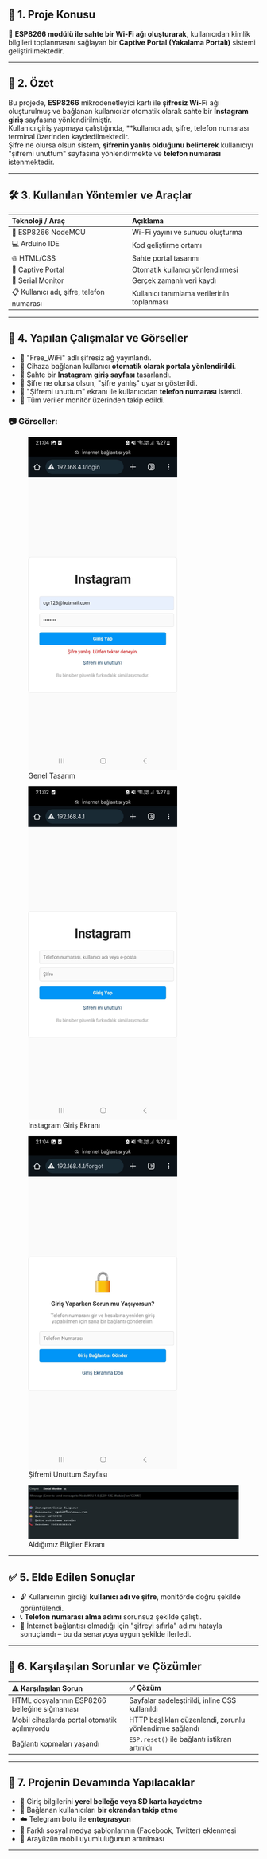 
## 🧠 1. Proje Konusu
📡 **ESP8266 modülü ile sahte bir Wi-Fi ağı oluşturarak**, kullanıcıdan kimlik bilgileri toplanmasını sağlayan bir **Captive Portal (Yakalama Portalı)** sistemi geliştirilmektedir.

---

## 📝 2. Özet 
Bu projede, **ESP8266** mikrodenetleyici kartı ile **şifresiz Wi-Fi** ağı oluşturulmuş ve bağlanan kullanıcılar otomatik olarak sahte bir **Instagram giriş** sayfasına yönlendirilmiştir.  
Kullanıcı giriş yapmaya çalıştığında, **kullanıcı adı, şifre, telefon numarası terminal üzerinden kaydedilmektedir.  
Şifre ne olursa olsun sistem, **şifrenin yanlış olduğunu belirterek** kullanıcıyı "şifremi unuttum" sayfasına yönlendirmekte ve **telefon numarası** istenmektedir.

---

## 🛠️ 3. Kullanılan Yöntemler ve Araçlar

| Teknoloji / Araç         | Açıklama                                      |
|:-------------------------|:----------------------------------------------|
| 🔌 ESP8266 NodeMCU       | Wi-Fi yayını ve sunucu oluşturma             |
| 💻 Arduino IDE           | Kod geliştirme ortamı                        |
| 🌐 HTML/CSS              | Sahte portal tasarımı                        |
| 📶 Captive Portal        | Otomatik kullanıcı yönlendirmesi             |
| 🧾 Serial Monitor        | Gerçek zamanlı veri kaydı                    |
| 📋 Kullanıcı adı, şifre, telefon numarası         | Kullanıcı tanımlama verilerinin toplanması   |

---

## 🧪 4. Yapılan Çalışmalar ve Görseller

- 📶 "Free_WiFi" adlı şifresiz ağ yayınlandı.
- 📲 Cihaza bağlanan kullanıcı **otomatik olarak portala yönlendirildi**.
- 🔐 Sahte bir **Instagram giriş sayfası** tasarlandı.
- 🛑 Şifre ne olursa olsun, "şifre yanlış" uyarısı gösterildi.
- 📱 "Şifremi unuttum" ekranı ile kullanıcıdan **telefon numarası** istendi.
- 👀 Tüm veriler monitör üzerinden takip edildi.

### 📷 Görseller:

<figure>
  <img src="Figure/giris.jpeg" alt="Genel Tasarım" width="300">
  <figcaption>Genel Tasarım</figcaption>
</figure>

<figure>
  <img src="Figure/giris_sayfasi.jpeg" alt="Instagram Giriş Ekranı" width="300">
  <figcaption>Instagram Giriş Ekranı</figcaption>
</figure>

<figure>
  <img src="Figure/sifre_unuttum.jpeg" alt="Şifremi Unuttum Sayfası" width="300">
  <figcaption>Şifremi Unuttum Sayfası</figcaption>
</figure>

<figure>
  <img src="Figure/serial_monitor.jpeg" alt="Aldığımız Bilgiler Ekranı" width="800">
  <figcaption>Aldığımız Bilgiler Ekranı</figcaption>
</figure>

---

## ✅ 5. Elde Edilen Sonuçlar

- 🔓 Kullanıcının girdiği **kullanıcı adı ve şifre**, monitörde doğru şekilde görüntülendi.
- 📞 **Telefon numarası alma adımı** sorunsuz şekilde çalıştı.
- 🚫 İnternet bağlantısı olmadığı için "şifreyi sıfırla" adımı hatayla sonuçlandı – bu da senaryoya uygun şekilde ilerledi.

---

## 🧱 6. Karşılaşılan Sorunlar ve Çözümler

| ⚠️ Karşılaşılan Sorun                                      | ✅ Çözüm                                               |
|:-----------------------------------------------------------|:--------------------------------------------------------|
| HTML dosyalarının ESP8266 belleğine sığmaması              | Sayfalar sadeleştirildi, inline CSS kullanıldı         |
| Mobil cihazlarda portal otomatik açılmıyordu              | HTTP başlıkları düzenlendi, zorunlu yönlendirme sağlandı |
| Bağlantı kopmaları yaşandı                                | `ESP.reset()` ile bağlantı istikrarı artırıldı         |

---

## 🔮 7. Projenin Devamında Yapılacaklar

- 💾 Giriş bilgilerini **yerel belleğe veya SD karta kaydetme**
- 💾 Bağlanan kullanıcıları **bir ekrandan takip etme**
- ☁️ Telegram botu ile **entegrasyon**
- 🧪 Farklı sosyal medya şablonlarının (Facebook, Twitter) eklenmesi
- 📱 Arayüzün mobil uyumluluğunun artırılması

---
